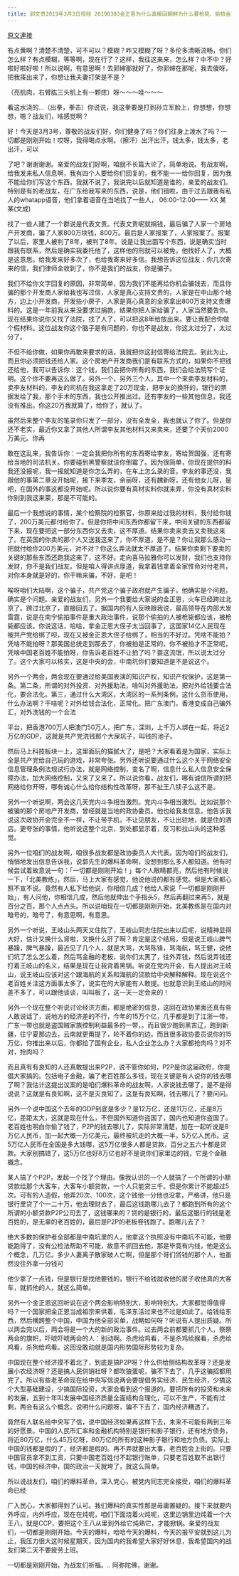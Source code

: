 ```yaml
---
title: 郭文贵2019年3月3日视频 20190303金正恩为什么直接回朝鲜为什么要枪毙．偷拍金正恩视频的中国人吗？
---
```


[原文連接](https://gnews.org/ThreadView/53482155)

有点黄啊？清楚不清楚，可不可以？模糊？咋又模糊了呀？多伦多清晰流畅，你们怎么样？有点模糊，等等啊，现在行了？这样，我往这来来，怎么样？中不中？好啦好啦好啦！所以说啊，有意思啊！去郭婶那就好了，你郭婶在那呢，我去傻呀，把我揍出来了，你想让我夫妻打架是不是？ 

 （亮肌肉，右臂肱三头肌上有一颗痣）呀～～～哇～～～ 

看这水浇的…（出拳，拳击）你说说，我这拳要是打到孙立军脸上，你想想，你想想，嗯？战友们，啥感觉啊？ 

  

好！今天是3月3号，尊敬的战友们好，你们健身了吗？你们往身上泼水了吗？一切都是刚刚开始！哎呀，我得喝点水啊。（擦汗）出汗出汗，钱太多，钱太多，老出汗，可以

了吧？谢谢谢谢。亲爱的战友们好啊，咱就不长篇大论了，简单地说。有战友啊，给我发来私人信息啊，我有四个人要给你们回复的，我不能一一给你回复，因为我不能给你们写这个东西，我就不说了，我说完以后就知道是谁的，亲爱的战友们。特别是有的老战友，在广东给我写来的东西，说是，他们错啦，由于过去跟我有私人的whatapp语音，他们拿着语音在当地找了一些人，  06:00-12:00—— XX 某某(文成)   

 找了一些人建了一个群说是代表文贵。代表文贵呢就捐钱，最后骗了人家一个房地产开发商，骗了人家800万块钱，800万。最后是人家报案了，人家报案了。报案了以后，家里人被判了8年，被判了8年。说是让我出面写个东西，说是确实当时跟我有联系，然后是确实我委托他了，这样他的刑就可以被免，他找好人了，大概是这意思。给我发来好多次了，也给我寄来好多信。我想告诉这位战友：你几次寄来的信，我们律师全收到了，你不是我们的战友，你是骗子。  

  

我们不给你文字回复的原因，非常简单，因为我们不能再给你机会骗钱去，而且你骗的那个开发商人家给我也写过信，人家是真心支持文贵的，人家是在中山那个地方，边上小开发商，开发些小房子，人家是真心真意的全家拿出800万支持文贵爆料的。这是一年前我从来没要求过捐款，结果你把人家给骗了，人家当然要告你。现在结果你说你又找了法院，找了人了，可以把这8年给放出来。要让我配合你做个假材料。这位战友你这个脑子是有问题的，你也不是战友，你这太过分了，太过分了。 


不但不给你做，如果你再敢来要求的话，我就把你这封信寄给法院去。到此为止，而且你必须把钱还给人家。这个房地产开发商我们是有联系方式的，如果你不把钱还给他，我可以告诉你：这个钱，我们会把你所有的东西，我们会给法院写个证明。这个你不要再这么做了。另外一个，另外三个人，其中一个来卖李友材料的，卖李友材料的，李友的司机在我这拿走了20万现金，把李友的换肝的，银行的票据发给了我，那个手术的东西，我也公开推出过。还有李友的一些其他信息，我还没有推出。你这20万我就算了，给你了，就认了。 


虽然后来整个李友的笔录你只发了一部分，没有全发全，我也就认了你了。但是你还不老实，最近你又拿了其他人所谓李友其他材料又来卖来，还要了个天价2000万美元。你再

敢在这乱来，我告诉你：一定会我把你所有的东西寄给李友，寄给贺国强，还有寄给当地的司法机关。你要碰到黑警察就该你倒霉了。因为很简单，你现在提供的料我还没报呢，我一报就知道是你怎么弄的，在车上怎么录的音。李友的事还没，我跟他的事第二章没开始呢，接下来李友，余丽呀，还有魏新呀，还有他女儿呀，是吧，在国外的事这都没开始呢。所以说你要有真材实料你就来弄，你没有真材实料你别到我这来蒙，那是不可能的。 

  

最后一个我想说的事情，某个检察院的检察官，你原来给过我的材料，我付给你钱了，200万美元都付给你了。但是你把中间东西你都留下来，中间关键的东西都留下来，现在要把这一部分东西你又去卖，这不厚道。结果你卖来卖去又卖我这来了。在英国的你卖的那个人又送我这来了，你不厚道，是不是？你让我那么感动一把就付给你200万美元，对不对？你这么弄法就太不厚道了。结果你卖剩下要卖的关键的那些东西还跑我这来了，这不好。走向喜马拉雅你可以发财，我们也支持你发财，你不是我们战友。但是咱人得讲点厚道，我拿着钱拿着全家性命对付老共，对你本身就是好的，你干嘛来骗，不好，是吧！ 


唉呀咱们大陆啊，这个骗子，共产党这个骗子政府就产生骗子，他确实是个问题，确实是个问题。亲爱的战友们，另外一个我要给大家说的金正恩，火车已经跨过北京了。跨过北京了，直接回去了。据国内的有人反映跟我说，最高领导在内部大发雷霆，说是在南宁偷拍事件是重大政治事件，说那个偷拍的人被枪毙都应该，被枪毙都应该。你说这话，哈哈，拿金正恩大侄子太当回事了，这国家14亿人民现在被共产党给绑了呗，现在又被金正恩大侄子给绑了，相当的不好过。凭啥不能拍？凭啥不能拍呀？那美国总统走到那去了，你被拍是正常的，你不被拍才不正常呢，凭啥中国老百姓不能拍呀，你告诉老百姓不让拍了吗？耍这流氓，所以说太过分了。这个大家可以核实，这是中央的会，中南坑你们要知道是不是说这个。 




 另外一个两会，两会现在要通过给美国表演的知识产权，知识产权保护，这是第一条。第二条，所谓的对外投资、对外援助法，啥叫对外援助法，把对外给钱要合法化，要合法化。第三，通过什么大湾区，大湾区的一系列条例，这什么货币使用，什么办法啊？干啥呢？对外给钱合法化，正常化。把广东澳门，香港变成自己骗外汇，对外洗钱的一个合法

平台，把香港700万人把澳门50万人，把广东，深圳，上千万人绑在一起，将近2万亿的GDP，这就是共产党洗钱那个大屎坑子，叫钱的池子。 

  

然后马上科技板块一上，这里面玩的猫腻大了，是吧？大家看着是为国家，实际上全是共产党给自己玩的游戏，非常夸张。另外还听说要通过什么这个关于网络安全信息管理条例法规试行办法，就是网络控制，变名了啊，信息什么私人信息安全保障办法，加大网络控制，又来了又来了。所以说你看，战友们，哪有诚信所谓的把网络给你开呀，哪有诚心什么给你结构性改革呀，那不扯王八犊子么这不是。 

  

另外一个听说啊，两会这几天党内斗争相当激烈。党内斗争相当激烈。比如说那个被骗的那个房地产开发商，曾经就是当地的政协委员。他也给我发信息，他告诉我说这次政协开会完全不一样，不让带手机，不让见朋友，不让出驻地，就是住的酒店。更夸张的事情，他听说这整个北京，到处都显示着，反习和拉山头的这种感觉。 

  

另外一位咱们的战友啊，咱很多战友都是政协委员人大代表。因为咱们的战友们，悄悄地发出信息告诉我，说郭先生的爆料革命啊，没想到那么多人都知道。他有时候尝试着故意说一句：「一切都是刚刚开始！」每个人眼睛都亮，然后他有时候说一下，「北美教练」，然后，马上大家有感觉，他说他说的都有感觉。但是大家都心照不宣不说。竟然有人私下给他说，你相信几成？他给人家说「一切都是刚刚开始」，有人问他，你相信几成，然后他就伸出个手指头5，然后再翻过来再5，就是百分之百，那个人点点头。所以说咱现在一切都是刚刚开始，北美教练是在国内对暗号的，暗号了，有意思啊，有意思。 

  

另外一个听说，王岐山头两天又住院了，王岐山同志住院出来以后呢，说精神显得大好，估计又换什么肾啦，又换什么肝了啊？肯定是这个结局，但是说王岐山脾气暴躁，脾气暴躁，最近见了几个人，就是大骂，大骂陈锋，骂海航，骂王健，说他们坑了怎么怎么着，然后骂金融的老板，说你们太黑了，往外弄钱，然后说弄钱还打着王岐山的名义，结果是现在让我背着黑锅。听说在党内开会，有人提出对王岐山，说王岐山应该对这个跟海航的关系和海航的贷款给中央解释解释。现在说这个老百姓关注这方面事太多了，说实在的大家能有人敢提。也就意识到王岐山的时间差不多了，可以跟他谈谈，叫叫板了，这一天一定会来的！ 

  

另外一个现在整个听说讨论经济方面，都是绝密的信息，这回在政协里面还真有些人敢说话了，说地方的经济差的不行，今年的15万个亿，几乎都是到了江浙一带，广东一带也就是盗国贼家族控制利益最多的一带，。而且很少跑到黑吉辽，跑到新疆，往宁夏那边去，云南就更甭提了，轮不着你的边。而且很多政协委员说你的15万亿，你推出来以后，你都给了国有企业，私人企业怎么办？大家都抢肉吗？对不对，抢肉吗？ 


而且真有有良知的人还真敢提出来P2P，说不管你如何，P2P是你这届政府，你提倡大家搞的。包括电子金融，骗了老百姓那么多钱，现在关键是有人说你的钱去哪了啊？我估计这提出议案的是咱们爆料革命的战友啊，人家说钱去哪了，是不是得说说？这就是有良知啊，这不是灭良知了，这是有良知啊，钱去哪儿了？要问问。  


另外一个说中国这个去年的GDP到底是多少？是12万亿，还是11万亿，还是8万亿，差距太大，这就是现在什么，不但国外知道你盗国了，国内也知道你盗国了。老百姓也明白你偷了钱了，P2P的钱去哪儿了，实际非常清楚，加在一起听说是8万亿人民币，加一起大概一万亿美元，最终被坑走的大概一半，5万亿人民币。这5万亿人民币在全国是多大钱哪，这5万亿很多人都是贷款，百分之五六十都是贷款。大家别搞错了，这5万亿也好8万亿也好不是说你们家里边的钱，它是个金融概念。 

  

某人搞了个P2P，发起一个找了个理由。像我认识的一个人就搞了一个所谓的小额贷款给那个大客车，大客车小额贷款，一个人只能贷三千。但是你累计不能超过5次。可有的人造假，他弄20次、100次，这个钱他一分他也没拿，严格讲，他只是银行里贷了个一二十万，他去理财去了，最后这钱跑哪儿去了？都跑到所有的这个所谓的小额贷款P2P公司去了，这钱哪来的？贷的是银行的，最后这银行的钱是老百姓的，是无辜的老百姓的，最后是P2P的老板卷钱跑了。跑哪儿去了？ 

  

绝大多数的保护者全部都是中南坑里的人，他拿这个执照没有中南坑不可能，他要能跑得了，没有公检法帮助不可能，故意不抓回去他，那是毕竟有内线，他是这么个概念，几万亿。多少人妻离子散家破人亡啊，但是那个哥们贷钱的那个人，他虽然没往外拿一分钱可

他少拿了一点钱，但是银行是找他要钱的，银行不给钱就收他的房子收他真的大客车，就抓他的人，就这么简单。 

  

另外一个金正恩这回听说在这个两会影响特别大，影响特别大。大家都觉得值得吗？一个国家把金正恩当成祖宗来供着，毛泽东活过来也不过是如此了。给钱给东西，然后横跨整个中国，中国为他全部买单，战略如何呀？听说有人提出质疑。所以两会完以后，两会将是一个大的新的政治事件。过去两会前都要抓几个人，祭祭两会的旗帜，吓唬吓唬两会的人：别动啊。杀虎给鸡看，不是杀鸡给猴看，杀虎给鸡看，杀狗给鸡看。这回没敢动就是国内形势国际形势较为复杂。 


中国现在整个经济摸不着北了，到底是搞P2P呀？什么供给侧结构改革呀？还是发展小农经济呀？还是搞人民供销社呀？都吹狼蛋呢，骗不下去了，几乎这骗招都用完了。所以有些老革命现在给中央写信说两会要提倡务实经济、民生经济，少搞这个大型基础建设，少搞国际投资，大家会看到这个报道的。要把所有的投资和未来的发展，五到十年叫发展中国经济质量全面结构合理化，可以不生产，不能有过剩，两会有这么个概念。说明什么问题呀，骗不下去了，国内经济糟透了。 


竟然有人联名给中央写了信，说中国经济如果再这样下去，未来不可能有两到三年的好愿景。中国的人民币汇率和金融机构特别是银行和影子银行，还有地方债务，将近80万亿，什么45万亿呀，80万亿的所有的这种影子银行和地方负债。实际上中国的钱都是假的了，经济都是假的。再不弄就要出大事，老百姓会上街的。只要中国官员拿不到工资，只要中国老百姓付不起银行账单，只要老百姓取不出银行钱，中国的经济中，国的政治一天就垮了，就这么简单。 

  

所以说战友们，咱们的爆料革命，深入党心，被党内同志完全接受，咱们的爆料革命已经 

广入民心，大家都得到了认可。我们爆料的真实性那是毋庸置疑的。接下来就要内外呼应，内外呼应，现在在炖呢，咱们下面烧着火炖呢，这里边锅里边炖着一个大王八，就是CCP，要把这个王八从里到外给它炖熟它，才能掀锅。亲爱的战友们，一切都是刚刚开始。今天的爆料，哈哈今天的爆料，今天的报平安就到这儿为止，我压力很大这时候星期天，因为国内的我希望大家好好休息，我希望国内的战友们第二天不要疲劳上班。 


一切都是刚刚开始，为战友们祈福。.. 阿弥陀佛，谢谢。
